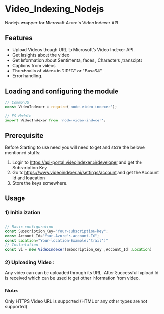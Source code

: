 # Video_Indexing_Nodejs
Nodejs wrapper for Microsaft Azure's Video Indexer API


## Features

- Upload Videos though URL to Microsoft's Video Indexer API.
- Get Insights about the video
- Get Information about Sentimenta, faces , Characters ,transcipts
- Captions from videos
- Thumbnails of videos in "JPEG" or "Base64" .
- Error handling.

## Loading and configuring the module

```js
// CommonJS
const VideoIndexer = require('node-video-indexer');

// ES Module
import VideoIndexer from 'node-video-indexer';
```
## Prerequisite
Before Starting to use need you will need to get and store the belowe mentioned stuffs:
1) Login to  https://api-portal.videoindexer.ai/developer and get the  Subscription Key
2) Go to https://www.videoindexer.ai/settings/account and get the Account Id and loacation
3) Store the keys somewhere.

## Usage
### 1) Initialization
```js

// Basic configuration
const Subscription_Key="Your-subscription-key";
const Account_Id="Your-Azure's-account-Id";
const Location="Your-location(Example:'trail')"
// Instantation
const vi = new VideoIndexer(Subscription_Key ,Account_Id ,Location)
```
### 2) Uploading Video :
Any video can can be uploaded through its URL. After Successfull upload Id is received which can be used to get other information from video.
### Note: 
Only HTTPS Video URL is supported (HTML or any other types are not supported)


 

